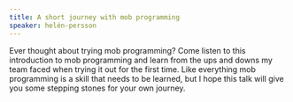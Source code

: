 ```yaml
---
title: A short journey with mob programming
speaker: helén-persson
---
```


Ever thought about trying mob programming? Come listen to this introduction to mob programming and learn from the ups and downs my team faced when trying it out for the first time. Like everything mob programming is a skill that needs to be learned, but I hope this talk will give you some stepping stones for your own journey.
